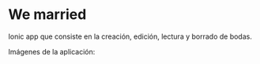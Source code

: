 # We married

Ionic app que consiste en la creación, edición, lectura y borrado de bodas.

Imágenes de la aplicación:
